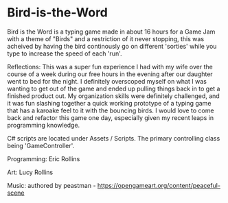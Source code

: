 # Bird-is-the-Word
 
Bird is the Word is a typing game made in about 16 hours for a Game Jam with a theme of "Birds" and a restriction of it never stopping, this was acheived by having the bird continously go on different 'sorties' while you type to increase the speed of each 'run'.


Reflections: This was a super fun experience I had with my wife over the course of a week during our free hours in the evening after our daughter went to bed for the night. I definitely overscoped myself on what I was wanting to get out of the game and ended up pulling things back in to get a finished product out. My organization skills were definitely challenged, and it was fun slashing together a quick working prototype of a typing game that has a karoake feel to it with the bouncing birds. I would love to come back and refactor this game one day, especially given my recent leaps in programming knowledge.


C# scripts are located under Assets / Scripts. The primary controlling class being 'GameController'.

Programming: Eric Rollins

Art: Lucy Rollins

Music: authored by peastman - https://opengameart.org/content/peaceful-scene
